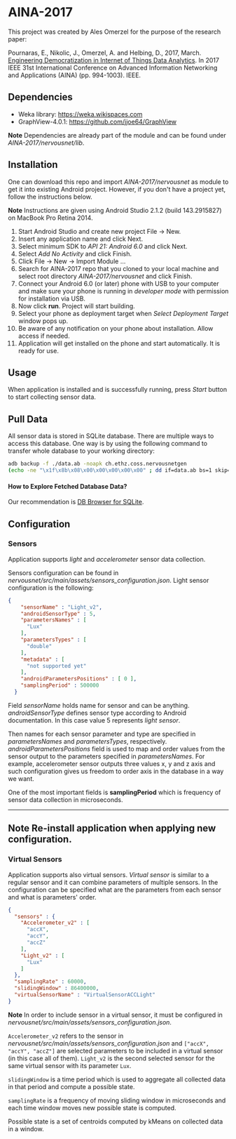 # AINA-2017

This project was created by Ales Omerzel for the purpose of the research paper:

Pournaras, E., Nikolic, J., Omerzel, A. and Helbing, D., 2017, March. [Engineering Democratization in Internet of Things Data Analytics](https://pdfs.semanticscholar.org/ce27/96de888eec3d4a4c6d661b6959b3653ee9bc.pdf). In 2017 IEEE 31st International Conference on Advanced Information Networking and Applications (AINA) (pp. 994-1003). IEEE.

## Dependencies
* Weka library:  https://weka.wikispaces.com
* GraphView-4.0.1: https://github.com/jjoe64/GraphView

**Note**
Dependencies are already part of the module and can be found under *AINA-2017/nervousnet/lib*.

## Installation

One can download this repo and import *AINA-2017/nervousnet* as module to get it into existing Android project. However, if you don't have a project yet, follow the instructions below. 

**Note**
Instructions are given using Android Studio 2.1.2 (build 143.2915827) on MacBook Pro Retina 2014.

1) Start Android Studio and create new project File -> New.
2) Insert any application name and click Next.
3) Select minimum SDK to *API 21: Android 6.0* and click Next. 
4) Select *Add No Activity* and click Finish. 
5) Click File -> New -> Import Module ...
6) Search for AINA-2017 repo that you cloned to your local machine and select root directory *AINA-2017/nervousnet* and click Finish.  
7) Connect your Android 6.0 (or later) phone with USB to your computer and make sure your phone is running in *developer mode* with permission for installation via USB.
8) Now click **run**. Project will start building.
9) Select your phone as deployment target when *Select Deployment Target* window pops up.
10) Be aware of any notification on your phone about installation. Allow access if needed.
11) Application will get installed on the phone and start automatically. It is ready for use.

## Usage

When application is installed and is successfully running, press *Start* button to start collecting sensor data. 

## Pull Data

All sensor data is stored in SQLite database. There are multiple ways to access this database. One way is by using the following command to transfer whole database to your working directory:

```bash
adb backup -f ./data.ab -noapk ch.ethz.coss.nervousnetgen
(echo -ne "\x1f\x8b\x08\x00\x00\x00\x00\x00" ; dd if=data.ab bs=1 skip=24) | gzip -dc - | tar -xvf -
```

#### How to Explore Fetched Database Data?

Our recommendation is [DB Browser for SQLite](https://sqlitebrowser.org/).

## Configuration

### Sensors

Application supports *light* and *accelerometer* sensor data collection. 

Sensors configuration can be found in *nervousnet/src/main/assets/sensors_configuration.json*. Light sensor configuration is the following: 

```Json
{
    "sensorName" : "Light_v2",
    "androidSensorType" : 5,
    "parametersNames" : [
      "Lux"
    ],
    "parametersTypes" : [
      "double"
    ],
    "metadata" : [
      "not supported yet"
    ],
    "androidParametersPositions" : [ 0 ],
    "samplingPeriod" : 500000
  }
```

Field *sensorName* holds name for sensor and can be anything. *androidSensorType* defines sensor type according to Android documentation. In this case value 5 represents *light sensor*. 

Then names for each sensor parameter and type are specified in *parametersNames* and *parametersTypes*, respectively. *androidParametersPositions* field is used to map and order values from the sensor output to the parameters specified in *parametersNames*. For example, accelerometer sensor outputs three values x, y and z axis and such configuration gives us freedom to order axis in the database in a way we want. 

One of the most important fields is **samplingPeriod** which is frequency of sensor data collection in microseconds.

---
**Note**
Re-install application when applying new configuration.
---

### Virtual Sensors

Application supports also virtual sensors. *Virtual sensor* is similar to a regular sensor and it can combine parameters of multiple sensors. In the configuration can be specified what are the parameters from each sensor and what is parameters' order.


```Json
{
  "sensors" : {
    "Accelerometer_v2" : [
      "accX",
      "accY",
      "accZ"
    ],
    "Light_v2" : [
      "Lux"
    ]
  },
  "samplingRate" : 60000,
  "slidingWindow" : 86400000,
  "virtualSensorName" : "VirtualSensorACCLight"
}
```

**Note**
In order to include sensor in a virtual sensor, it must be configured in *nervousnet/src/main/assets/sensors_configuration.json*.

`Accelerometer_v2` refers to the sensor in *nervousnet/src/main/assets/sensors_configuration.json* and `["accX", "accY", "accZ"]` are selected parameters to be included in a virtual sensor (in this case all of them). `Light_v2` is the second selected sensor for the same virtual sensor with its parameter `Lux`. 

`slidingWindow` is a time period which is used to aggregate all collected data in that period and compute a possible state. 

`samplingRate` is a frequency of moving sliding window in microseconds and each time window moves new possible state is computed. 

Possible state is a set of centroids computed by kMeans on collected data in a window.
